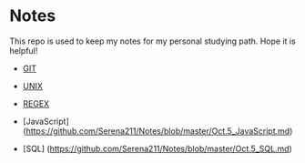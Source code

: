 # Notes
This repo is used to keep my notes for my personal studying path. Hope it is helpful!

- [GIT](https://github.com/Serena211/Notes/blob/master/Oct.2_GIT%26UNIX.md)

- [UNIX](https://github.com/Serena211/Notes/blob/master/Oct.2_GIT%26UNIX.md)

- [REGEX](https://github.com/Serena211/Notes/blob/master/Oct.1_Regex.md)

- [JavaScript] (https://github.com/Serena211/Notes/blob/master/Oct.5_JavaScript.md)

- [SQL] (https://github.com/Serena211/Notes/blob/master/Oct.5_SQL.md)

